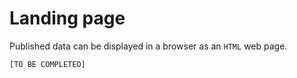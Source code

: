 
# Landing page

Published data can be displayed in a browser as an `HTML` web page.

`[TO BE COMPLETED]`

